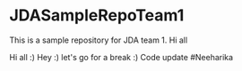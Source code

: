 # JDASampleRepoTeam1
This is a sample repository for JDA team 1.
Hi all

Hi all :)
Hey :)
let's go for a break :)
Code update  #Neeharika

